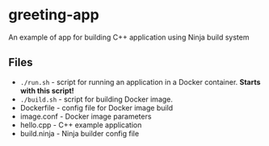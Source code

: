 # greeting-app
An example of app for building C++ application using Ninja build system


## Files
  * `./run.sh` - script for running an application in a Docker container. <b>Starts with this script!</b>
  * `./build.sh` - script for building Docker image. 
  * Dockerfile - config file for Docker image build
  * image.conf - Docker image parameters
  * hello.cpp - C++ example application
  * build.ninja - Ninja builder config file